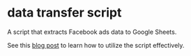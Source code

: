 # data transfer script 

A script that extracts Facebook ads data to Google Sheets.

See this [blog post](https://medium.com/@mert.yksl/export-facebook-ads-data-to-google-spreadsheets-5ef1bf092611) to learn how to utilize the script effectively.




